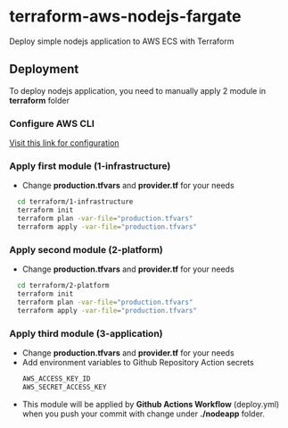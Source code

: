 
# terraform-aws-nodejs-fargate 

Deploy simple nodejs application to AWS ECS with Terraform


## Deployment

To deploy nodejs application, you need to manually apply 2 module in **terraform** folder

### Configure AWS CLI

[Visit this link for configuration](https://linuxhint.com/configure-aws-cli-credentials/)

### Apply first module (1-infrastructure)
- Change **production.tfvars** and **provider.tf** for your needs
```bash
  cd terraform/1-infrastructure
  terraform init
  terraform plan -var-file="production.tfvars"
  terraform apply -var-file="production.tfvars"
```

### Apply second module (2-platform)
- Change **production.tfvars** and **provider.tf** for your needs
```bash
  cd terraform/2-platform
  terraform init
  terraform plan -var-file="production.tfvars"
  terraform apply -var-file="production.tfvars"
```

### Apply third module (3-application)
- Change **production.tfvars** and **provider.tf** for your needs
- Add environment variables to Github Repository Action secrets
  ```bash
  AWS_ACCESS_KEY_ID
  AWS_SECRET_ACCESS_KEY
  ```
- This module will be applied by **Github Actions Workflow** (deploy.yml) when you push your commit with change under **./nodeapp** folder.